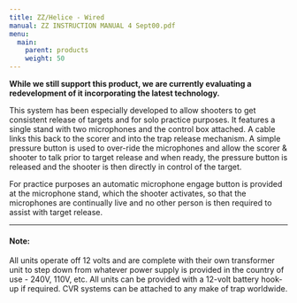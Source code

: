 ```yaml
---
title: ZZ/Helice - Wired
manual: ZZ INSTRUCTION MANUAL 4 Sept00.pdf
menu:
  main:
    parent: products
    weight: 50
---
```


__While we still support this product, we are currently evaluating a redevelopment of it incorporating the latest technology.__

This system has been especially developed to allow shooters to get consistent release of targets and for solo practice purposes. It features a single stand with two microphones and the control box attached. A cable links this back to the scorer and into the trap release mechanism. A simple pressure button is used to over-ride the microphones and allow the scorer & shooter to talk prior to target release and when ready, the pressure button is released and the shooter is then directly in control of the target.

For practice purposes an automatic microphone engage button is provided at the microphone stand, which the shooter activates, so that the microphones are continually live and no other person is then required to assist with target release.

---

#### Note:
All units operate off 12 volts and are complete with their own transformer unit to step down from whatever power supply is provided in the country of use - 240V, 110V, etc. All units can be provided with a 12-volt battery hook-up if required. CVR systems can be attached to any make of trap worldwide.
